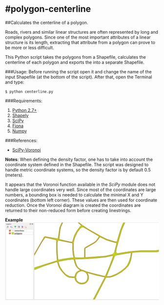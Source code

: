 #polygon-centerline
==================

##Calculates the centerline of a polygon.

Roads, rivers and similar linear structures are often represented by long and complex polygons. Since one of the most important attributes of a linear structure is its length, extracting that attribute from a polygon can prove to be more or less difficult.

This Python script takes the polygons from a Shapefile, calculates the centerline of each polygon and exports the into a separate Shapefile.

###Usage:
Before running the script open it and change the name of the input Shapefile (at the bottom of the script). After that, open the Terminal and type:
```
$ python centerline.py
```

###Requirements:
1. [Python 2.7+](https://www.python.org/download/releases/2.7/)
2. [Shapely](https://pypi.python.org/pypi/Shapely)
3. [SciPy](http://www.scipy.org/)
4. [Fiona](https://pypi.python.org/pypi/Fiona/)
5. [Numpy](http://www.scipy.org/)

###References:
* [SciPy-Voronoi](http://docs.scipy.org/doc/scipy/reference/tutorial/spatial.html#voronoi-diagrams)

**Notes**:
When defining the density factor, one has to take into account the coordinate system defined in the Shapefile. The script was designed to handle metric coordinate systems, so the density factor is by default 0.5 (meters).

It appears that the Voronoi function available in the *SciPy* module does not handle large coordinates very well. Since most of the coordinates are large numbers, a bounding box is needed to calculate the minimal X and Y coordinates (bottom left corner). These values are then used for coordinate reduction. Once the Voronoi diagram is created the coordinates are returned to their non-reduced form before creating linestrings.

**Example**
![Screenshot](Screenshot.png)
